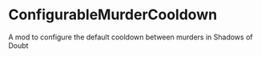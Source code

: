 # ConfigurableMurderCooldown
A mod to configure the default cooldown between murders in Shadows of Doubt
